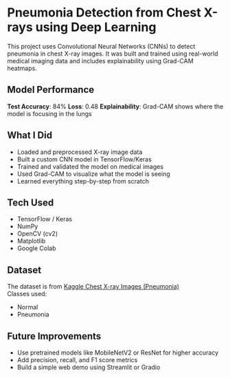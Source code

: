 # Pneumonia Detection from Chest X-rays using Deep Learning

This project uses Convolutional Neural Networks (CNNs) to detect pneumonia in chest X-ray images. It was built and trained using real-world medical imaging data and includes explainability using Grad-CAM heatmaps.


## Model Performance

**Test Accuracy**: 84%
**Loss**: 0.48
**Explainability**: Grad-CAM shows where the model is focusing in the lungs

## What I Did

- Loaded and preprocessed X-ray image data
- Built a custom CNN model in TensorFlow/Keras
- Trained and validated the model on medical images
- Used Grad-CAM to visualize what the model is seeing
- Learned everything step-by-step from scratch 

## Tech Used

- TensorFlow / Keras
- NumPy
- OpenCV (cv2)
- Matplotlib
- Google Colab

## Dataset

The dataset is from [Kaggle Chest X-ray Images (Pneumonia)](https://www.kaggle.com/paultimothymooney/chest-xray-pneumonia)  
Classes used:
- Normal
- Pneumonia

## Future Improvements

- Use pretrained models like MobileNetV2 or ResNet for higher accuracy
- Add precision, recall, and F1 score metrics
- Build a simple web demo using Streamlit or Gradio
